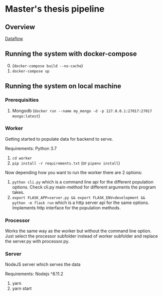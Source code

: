 # Master's thesis pipeline

## Overview

[Dataflow](doc/dataflow.png)

## Running the system with docker-compose

0. (`docker-compose build --no-cache`)
1. `docker-compose up`

## Running the system on local machine

### Prerequisities

1. Mongodb (`docker run --name my_mongo -d -p 127.0.0.1:27017:27017 mongo:latest`)

### Worker

Getting started to populate data for backend to serve.

Requirements: Python 3.7

1. `cd worker`
2. `pip install -r requirements.txt` (or `pipenv install`)

Now depending how you want to run the worker there are 2 options:

1. `python cli.py` which is a command line api for the different population options. Check cli.py main-method for different arguments the program takes.
2. `export FLASK_APP=server.py && export FLASK_ENV=development && python -m flask run` which is a http server api for the same options. Implements http interface for the population methods.

### Processor

Works the same way as the worker but without the command line option. Just select the processor subfolder instead of worker subfolder and  replace the server.py with processor.py.

### Server

NodeJS server which serves the data

Requirements: Nodejs ^8.11.2

1. yarn
2. yarn start